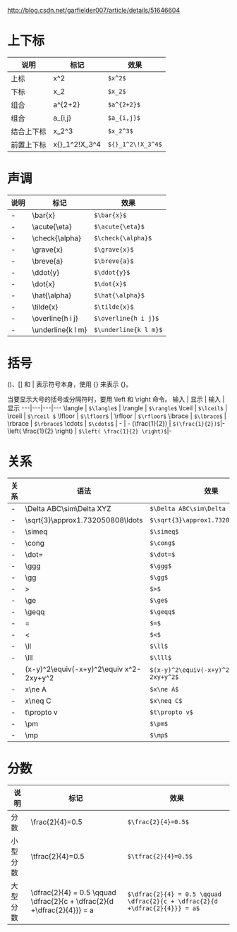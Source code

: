 http://blog.csdn.net/garfielder007/article/details/51646604

# 上下标
说明 | 标记 |效果
---|---|---
上标|x^2| `$x^2$`
下标|x_2| `$x_2$`
组合|a^{2+2}| `$a^{2+2}$`
组合|a_{i,j}| `$a_{i,j}$`
结合上下标|x_2^3| `$x_2^3$`
前置上下标|x{}_1^2\!X_3^4| `${}_1^2\!X_3^4$`

# 声调
说明 | 标记 |效果
---|---|---
-| \bar{x}|`$\bar{x}$`
-| \acute{\eta} | `$\acute{\eta}$`
-| \check{\alpha} | `$\check{\alpha}$`
-| \grave{x}| `$\grave{x}$`
-| \breve{a} | `$\breve{a}$`
-| \ddot{y} | `$\ddot{y}$`
-| \dot{x} | `$\dot{x}$`
-| \hat{\alpha} | `$\hat{\alpha}$`
-| \tilde{x} | `$\tilde{x}$`
-|\overline{h i j}| `$\overline{h i j}$`
-|\underline{k l m}| `$\underline{k l m}$`

# 括号
()、[] 和 | 表示符号本身，使用 \{\} 来表示 {}。

当要显示大号的括号或分隔符时，要用 \left 和 \right 命令。
输入 | 显示 | 输入 | 显示
---|---|---|---
\langle | `$\langle$` | \rangle | `$\rangle$`
\lceil | `$\lceil$` | \rceil | `$\rceil	$`
\lfloor | `$\lfloor$` | \rfloor | `$\rfloor$`
\lbrace | `$\lbrace$` | \rbrace | `$\rbrace$`
\cdots | `$\cdots$` | - | -
(\frac{1}{2}) | `$(\frac{1}{2})$`|-
\left( \frac{1}{2} \right) | `$\left( \frac{1}{2} \right)$`|-

# 关系
关系|语法|效果
---|---|---
-|\Delta ABC\sim\Delta XYZ | `$\Delta ABC\sim\Delta XYZ$`
-|\sqrt{3}\approx1.732050808\ldots | `$\sqrt{3}\approx1.732050808\ldots$`
-|\simeq | `$\simeq$`
-|\cong | `$\cong$`
-|\dot= | `$\dot=$`
-|\ggg | `$\ggg$`
-|\gg | `$\gg$`
-|> | `$>$`
-|\ge | `$\ge$`
-|\geqq | `$\geqq$`
-|= | `$=$`
-|< | `$<$`
-|\ll | `$\ll$`
-|\lll | `$\lll$`
-|(x-y)^2\equiv(-x+y)^2\equiv x^2-2xy+y^2| `$(x-y)^2\equiv(-x+y)^2\equiv x^2-2xy+y^2$`
-|x\ne A | `$x\ne A$`
-|x\neq C| `$x\neq C$`
-|t\propto v | `$t\propto v$`
-|\pm | `$\pm$`
-|\mp | `$\mp$`

# 分数		
说明|标记|效果
---|---|---
分数|\frac{2}{4}=0.5 | `$\frac{2}{4}=0.5$`
小型分数|\tfrac{2}{4}=0.5 | `$\tfrac{2}{4}=0.5$`
大型分数|\dfrac{2}{4} = 0.5 \qquad \dfrac{2}{c + \dfrac{2}{d +\dfrac{2}{4}}} = a| `$\dfrac{2}{4} = 0.5 \qquad \dfrac{2}{c + \dfrac{2}{d +\dfrac{2}{4}}} = a$`

